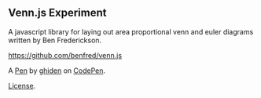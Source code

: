 Venn.js Experiment
------------------
A javascript library for laying out area proportional venn and euler diagrams written by Ben Frederickson.

https://github.com/benfred/venn.js

A [Pen](https://codepen.io/ghiden/pen/bGAIg) by [ghiden](http://codepen.io/ghiden) on [CodePen](http://codepen.io/).

[License](https://codepen.io/ghiden/pen/bGAIg/license).